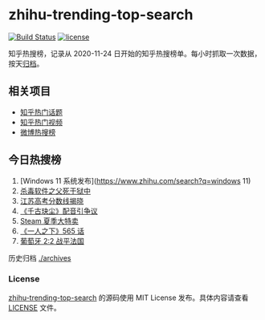# zhihu-trending-top-search

[![Build Status](https://github.com/justjavac/zhihu-trending-top-search/workflows/ci/badge.svg?branch=main)](https://github.com/justjavac/zhihu-trending-top-search/actions)
[![license](https://img.shields.io/github/license/justjavac/zhihu-trending-top-search)](https://github.com/justjavac/zhihu-trending-top-search/blob/main/LICENSE)

知乎热搜榜，记录从 2020-11-24 日开始的知乎热搜榜单。每小时抓取一次数据，按天[归档](./archives)。

## 相关项目

- [知乎热门话题](https://github.com/justjavac/zhihu-trending-hot-questions)
- [知乎热门视频](https://github.com/justjavac/zhihu-trending-hot-video)
- [微博热搜榜](https://github.com/justjavac/weibo-trending-hot-search)

## 今日热搜榜

<!-- BEGIN -->
<!-- 最后更新时间 Sat Jun 26 2021 11:06:22 GMT+0800 (China Standard Time) -->

1. [Windows 11 系统发布](https://www.zhihu.com/search?q=windows 11)
2. [杀毒软件之父死于狱中](https://www.zhihu.com/search?q=杀毒软件之父)
3. [江苏高考分数线揭晓](https://www.zhihu.com/search?q=江西高考)
4. [《千古玦尘》配音引争议](https://www.zhihu.com/search?q=千古玦尘配音)
5. [Steam 夏季大特卖](https://www.zhihu.com/search?q=Steam)
6. [《一人之下》565 话](https://www.zhihu.com/search?q=一人之下)
7. [葡萄牙 2:2 战平法国](https://www.zhihu.com/search?q=葡萄牙队)

<!-- END -->

历史归档 [./archives](./archives)

### License

[zhihu-trending-top-search](https://github.com/justjavac/zhihu-trending-top-search)
的源码使用 MIT License 发布。具体内容请查看 [LICENSE](./LICENSE) 文件。
